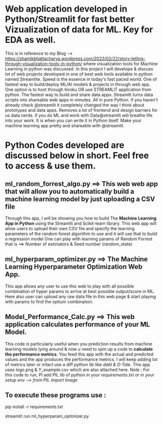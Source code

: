 # Web application developed in Python/Streamlit for fast better Vizualization of data for ML. Key for EDA as well. 
This is in reference to my Blog --> https://shamikbhattacharya.wordpress.com/2022/02/22/story-telling-through-visualization-tools-in-python/ where visualization tools for 
Machine Learning in python was discussed.
In this project I will develope & discuss lot of web projects developed in one of best web tools available in python named Streamlite.
Speed is the essence in today's fast paced world. One of fastest way to build/deploy ML/AI models & projects in through web app. One option is to host through hiroku 
OR use STREAMLIT application from python. The fastest way to build and share data apps. Streamlit turns data scripts into shareable web apps in minutes. All in pure Python. 
if you haven't already check @streamlit it completely changed the way I think about prototypes and data apps. Removes a lot of frontend and design barriers for us data nerds.
if you do ML and work with Data@streamlit will breathe life into your work. It is when you can write it in Python itself. Make your machine learning app pretty and shareable with @streamlit.

# Python Codes developed are discussed below in short. Feel free to access & use them.
## ml_random_forrest_algo.py ==> This web web app that will allow you to automatically build a machine learning model by just uploading a CSV file
Through this app, I will be showing you how to build The **Machine Learning App in Python** using the Streamlit and Scikit-learn library. This web app will allow users to upload their own CSV file and specify the learning parameters of the random forest algorithm to use and it will use that to build a regression model
One can play with learning params of Random Forrest that is ==> Number of estimators & Seed number (random_state)

## ml_hyperparam_optimizer.py ==> The Machine Learning Hyperparameter Optimization Web App. 
This app allows any user to use this web to play with all possible combination of hyper params to arrive at best possible output/score in ML. Here also user 
can upload any raw data file in this web page & start playing with params to find the optium combination.

## Model_Performance_Calc.py ==> This web application calculates performance of your ML Model. 
This code is particularly useful when you prediction results from machine learning models lying around & now u need to spin up a code to **calculate the performance metrics**. 
You feed this app with the actual and predicted values and the app produces the performance metrics. I will keep adding lot of metrics later or infact use a diff python lib like *dabl & D-Tale*. This app uses logo.png & Y_example.csv which are also attached here.
Note : For this code to run, Pl add PIL lib of python *in your requirements.txt or in your setup env --> from PIL import Image*

## To execute these programs use :
pip install -r requirements.txt

streamlit run ml_hyperparam_optimizer.py
